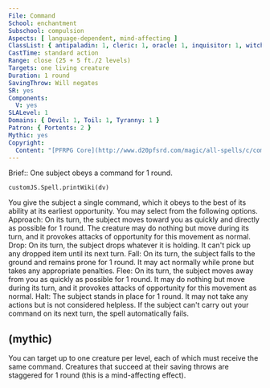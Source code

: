 ```yaml
---
File: Command
School: enchantment
Subschool: compulsion
Aspects: [ language-dependent, mind-affecting ]
ClassList: { antipaladin: 1, cleric: 1, oracle: 1, inquisitor: 1, witch: 1, occultist: 1, psychic: 1, mesmerist: 1, medium: 1 }
CastTime: standard action
Range: close (25 + 5 ft./2 levels)
Targets: one living creature
Duration: 1 round
SavingThrow: Will negates
SR: yes
Components:
  V: yes
SLALevel: 1
Domains: { Devil: 1, Toil: 1, Tyranny: 1 }
Patron: { Portents: 2 }
Mythic: yes
Copyright:
  Content: "[PFRPG Core](http://www.d20pfsrd.com/magic/all-spells/c/command)"
---
```

Brief:: One subject obeys a command for 1 round.

```dataviewjs
customJS.Spell.printWiki(dv)
```

You give the subject a single command, which it obeys to the best of its ability at its earliest opportunity. You may select from the following options.  Approach: On its turn, the subject moves toward you as quickly and directly as possible for 1 round. The creature may do nothing but move during its turn, and it provokes attacks of opportunity for this movement as normal.  Drop: On its turn, the subject drops whatever it is holding. It can't pick up any dropped item until its next turn.  Fall: On its turn, the subject falls to the ground and remains prone for 1 round. It may act normally while prone but takes any appropriate penalties.  Flee: On its turn, the subject moves away from you as quickly as possible for 1 round. It may do nothing but move during its turn, and it provokes attacks of opportunity for this movement as normal.  Halt: The subject stands in place for 1 round. It may not take any actions but is not considered helpless.  If the subject can't carry out your command on its next turn, the spell automatically fails.


## (mythic)

You can target up to one creature per level, each of which must receive the same command. Creatures that succeed at their saving throws are staggered for 1 round (this is a mind-affecting effect).
